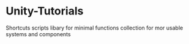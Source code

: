 # Unity-Tutorials
Shortcuts scripts libary for minimal functions collection for mor usable systems and components
